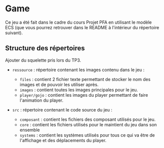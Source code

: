# Game

Ce jeu a été fait dans le cadre du cours Projet PFA en utilisant le modèle ECS (que vous pourrez retrouver dans le README à l'intérieur du répertoire suivant).

## Structure des répertoires

Ajouter du squelette pris lors du TP3.

* `ressource` :  répertoire contenant les images contenu dans le jeu :
  - `files` : contient 2 fichier texte permettant de stocker le nom des images et de pouvoir les utiliser après.
  - `images` : contient toutes les images principales pour le jeu.
  - `player/gojo` : contient les images du player permettant de faire l'animation du player.

* `src` : répertoire contenant le code source du jeu :
  - `composant` : contient les fichiers des composant utilisés pour le jeu.
  - `core` : contient les fichiers utilisés pour le maintient du jeu dans son ensemble
  - `systems` : contient les systèmes utilisés pour tous ce qui va être de l'affichage et des déplacements du player.
